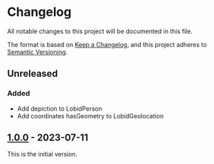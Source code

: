 # Changelog

All notable changes to this project will be documented in this file.

The format is based on [Keep a Changelog](https://keepachangelog.com/en/1.0.0/),
and this project adheres to [Semantic Versioning](https://semver.org/spec/v2.0.0.html).

## Unreleased

### Added

* Add depiction to LobidPerson
* Add coordinates hasGeometry to LobidGeolocation

## [1.0.0](https://github.com/dbmdz/lobid-entityfacts-api/releases/tag/1.0.0) - 2023-07-11

This is the initial version.